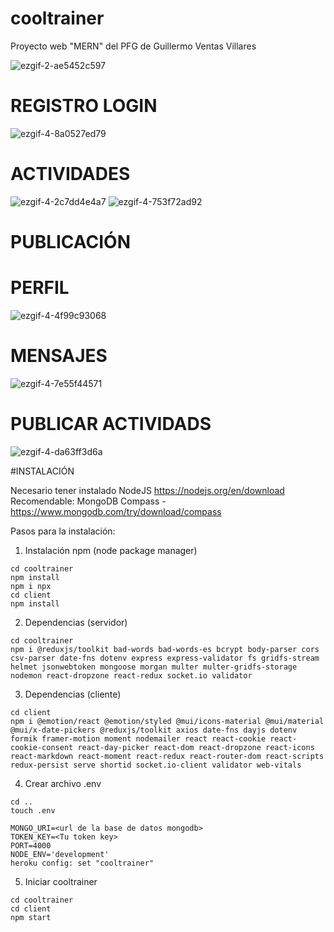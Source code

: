 ﻿# cooltrainer
Proyecto web "MERN" del PFG de Guillermo Ventas Villares

![ezgif-2-ae5452c597](https://github.com/Guilleuve/PFG-GuillermoVentasVillares/assets/56960692/e7a7c335-d0c6-4179-8405-f0a89c6a9ae2)
# REGISTRO LOGIN
![ezgif-4-8a0527ed79](https://github.com/Guilleuve/PFG-GuillermoVentasVillares/assets/56960692/505a379f-9bb0-4293-84da-97019384c3d0)
# ACTIVIDADES
![ezgif-4-2c7dd4e4a7](https://github.com/Guilleuve/PFG-GuillermoVentasVillares/assets/56960692/68c3ff69-a926-403a-b174-78c350a7951b)
![ezgif-4-753f72ad92](https://github.com/Guilleuve/PFG-GuillermoVentasVillares/assets/56960692/9229c2e9-8c61-4bfe-a38a-7017086568a7)
# PUBLICACIÓN
# PERFIL
![ezgif-4-4f99c93068](https://github.com/Guilleuve/PFG-GuillermoVentasVillares/assets/56960692/7498a69b-fd79-4b6b-8559-5b494dda40ea)
# MENSAJES
![ezgif-4-7e55f44571](https://github.com/Guilleuve/PFG-GuillermoVentasVillares/assets/56960692/dda04a08-2b20-4e2b-821e-df28c6798cae)
# PUBLICAR ACTIVIDADS
![ezgif-4-da63ff3d6a](https://github.com/Guilleuve/PFG-GuillermoVentasVillares/assets/56960692/2a88cca5-6341-42da-bb18-ce803cc234be)

#INSTALACIÓN

Necesario tener instalado NodeJS https://nodejs.org/en/download
Recomendable: MongoDB Compass - https://www.mongodb.com/try/download/compass

Pasos para la instalación:

1) Instalación npm (node package manager)
```
cd cooltrainer
npm install
npm i npx
cd client
npm install
```

2) Dependencias (servidor)
```
cd cooltrainer
npm i @reduxjs/toolkit bad-words bad-words-es bcrypt body-parser cors csv-parser date-fns dotenv express express-validator fs gridfs-stream helmet jsonwebtoken mongoose morgan multer multer-gridfs-storage nodemon react-dropzone react-redux socket.io validator

```
3) Dependencias (cliente)
```
cd client
npm i @emotion/react @emotion/styled @mui/icons-material @mui/material @mui/x-date-pickers @reduxjs/toolkit axios date-fns dayjs dotenv formik framer-motion moment nodemailer react react-cookie react-cookie-consent react-day-picker react-dom react-dropzone react-icons react-markdown react-moment react-redux react-router-dom react-scripts redux-persist serve shortid socket.io-client validator web-vitals

```

4) Crear archivo .env

```
cd ..
touch .env
```

```
MONGO_URI=<url de la base de datos mongodb> 
TOKEN_KEY=<Tu token key>
PORT=4000
NODE_ENV='development'
heroku config: set "cooltrainer"
```

5) Iniciar cooltrainer
```
cd cooltrainer
cd client
npm start
```
